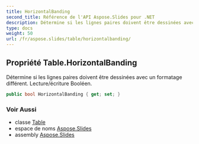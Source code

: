 ```yaml
---
title: HorizontalBanding
second_title: Référence de l'API Aspose.Slides pour .NET
description: Détermine si les lignes paires doivent être dessinées avec un formatage différent. Lecture/écriture Booléen.
type: docs
weight: 50
url: /fr/aspose.slides/table/horizontalbanding/
---
```


## Propriété Table.HorizontalBanding

Détermine si les lignes paires doivent être dessinées avec un formatage différent. Lecture/écriture Booléen.

```csharp
public bool HorizontalBanding { get; set; }
```

### Voir Aussi

* classe [Table](../../table)
* espace de noms [Aspose.Slides](../../table)
* assembly [Aspose.Slides](../../../)

<!-- NE PAS MODIFIER : généré par xmldocmd pour Aspose.Slides.dll -->
